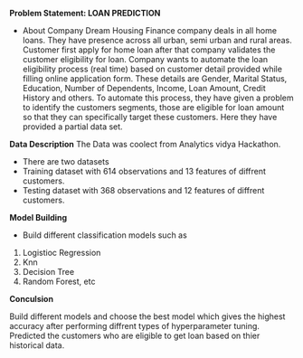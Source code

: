 
**Problem Statement: LOAN PREDICTION**
- About Company Dream Housing Finance company deals in all home loans. They have presence across all urban, semi urban and rural areas. 
Customer first apply for home loan after that company validates the customer eligibility for loan.
Company wants to automate the loan eligibility process (real time) based on customer detail provided while filling online application form. These details are Gender, Marital Status, Education, Number of Dependents, Income, Loan Amount, Credit History and others. To automate this process, they have given a problem to identify the customers segments, those are eligible for loan amount so that they can specifically target these customers. Here they have provided a partial data set.

**Data Description**
The Data was coolect from Analytics vidya Hackathon.
- There are two datasets 
- Training dataset with 614 observations and 13 features of diffrent customers.
- Testing dataset with 368 observations and 12 features of diffrent customers.


**Model Building**
- Build different classification models such as
1) Logistioc Regression
2) Knn
3) Decision Tree
4) Random Forest, etc

**Conculsion**

Build different models and choose the best model which gives the highest accuracy after performing diffrent types of hyperparameter tuning.
Predicted the customers who are eligible to get loan based on thier historical data. 

